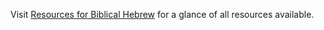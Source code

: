 Visit [Resources for Biblical Hebrew](https://bbheb.github.io/) for a glance of all resources available.

